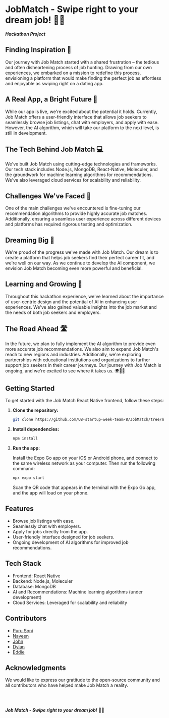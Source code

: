 # JobMatch - Swipe right to your dream job! 💼🚀

***Hackathon Project***

## Finding Inspiration 🌟

Our journey with Job Match started with a shared frustration – the tedious and often disheartening process of job hunting. Drawing from our own experiences, we embarked on a mission to redefine this process, envisioning a platform that would make finding the perfect job as effortless and enjoyable as swiping right on a dating app.

## A Real App, a Bright Future 📱

While our app is live, we're excited about the potential it holds. Currently, Job Match offers a user-friendly interface that allows job seekers to seamlessly browse job listings, chat with employers, and apply with ease. However, the AI algorithm, which will take our platform to the next level, is still in development.

## The Tech Behind Job Match 💻

We've built Job Match using cutting-edge technologies and frameworks. Our tech stack includes Node.js, MongoDB, React-Native, Moleculer, and the groundwork for machine learning algorithms for recommendations. We've also leveraged cloud services for scalability and reliability.

## Challenges We've Faced 🤔

One of the main challenges we've encountered is fine-tuning our recommendation algorithms to provide highly accurate job matches. Additionally, ensuring a seamless user experience across different devices and platforms has required rigorous testing and optimization.

## Dreaming Big 🚀

We're proud of the progress we've made with Job Match. Our dream is to create a platform that helps job seekers find their perfect career fit, and we're well on our way. As we continue to develop the AI component, we envision Job Match becoming even more powerful and beneficial.

## Learning and Growing 🧠

Throughout this hackathon experience, we've learned about the importance of user-centric design and the potential of AI in enhancing user experiences. We've also gained valuable insights into the job market and the needs of both job seekers and employers.

## The Road Ahead 🛣️

In the future, we plan to fully implement the AI algorithm to provide even more accurate job recommendations. We also aim to expand Job Match's reach to new regions and industries. Additionally, we're exploring partnerships with educational institutions and organizations to further support job seekers in their career journeys. Our journey with Job Match is ongoing, and we're excited to see where it takes us. 🌍🌆🚀

## Getting Started

To get started with the Job Match React Native frontend, follow these steps:

1. **Clone the repository:**

   ```bash
   git clone https://github.com/UB-startup-week-team-8/JobMatch/tree/main
   ```

2. **Install dependencies:**

   ```bash
   npm install
   ```

3. **Run the app:**

   Install the Expo Go app on your iOS or Android phone, and connect to the same wireless network as your computer. Then run the following command:

   ```bash
   npx expo start
   ```

   Scan the QR code that appears in the terminal with the Expo Go app, and the app will load on your phone.

## Features
- Browse job listings with ease.
- Seamlessly chat with employers.
- Apply for jobs directly from the app.
- User-friendly interface designed for job seekers.
- Ongoing development of AI algorithms for improved job recommendations.

## Tech Stack
- Frontend: React Native
- Backend: Node.js, Moleculer
- Database: MongoDB
- AI and Recommendations: Machine learning algorithms (under development)
- Cloud Services: Leveraged for scalability and reliability


## Contributors
- [Puru Soni](https://www.linkedin.com/in/purusoni/)
- [Naveen]()
- [John]()
- [Dylan]()
- [Eddie]()

## Acknowledgments
We would like to express our gratitude to the open-source community and all contributors who have helped make Job Match a reality.

<br>
<br>

***Job Match - Swipe right to your dream job!*** 💼🚀




